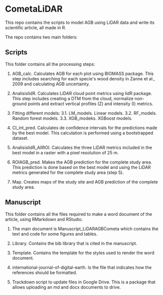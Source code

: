 # CometaLiDAR

This repo contains the scripts to model AGB using LiDAR data and write its scientific article, all made in R.

The repo contains two main folders: 

## Scripts

This folder contains all the processing steps:

1. AGB_calc. Calculates AGB for each plot using BIOMASS package. This step includes searching for each specie's wood density in Zanne et al., 2009 and calculating AGB uncertainty.

2. AnalisislidR. Calculates LiDAR cloud point metrics using lidR package. This step includes creating a DTM from the cloud, normalize non-ground points and extract vertical profiles (Z) and intensity (I) metrics.

3. Fitting different models: 
	3.1. LM_models. Linear models.
	3.2. RF_models. Random forest models.
	3.3. XGB_modeks. XGBoost models.

4. CI_int_pred. Calculates de confidence intervals for the predictions made by the best model. This calculation is performed using a bootstrapped dataset.

5. AnalisislidR_AllROI. Calculates the three LiDAR metrics included in the best model in a raster with a pixel resolution of 25 m.

6. ROIAGB_pred. Makes the AGB prediction for the complete study area. This prediction is done based on the best model and using the LiDAR metrics generated for the complete study area (step 5).

7. Map. Creates maps of the study site and AGB prediction of the complete study area.

## Manuscript

This folder contains all the files required to make a word document of the article, using RMarkdown and RStudio.

1. The main document is Manuscript_LiDARAGBCometa which contains the text and code for some figures and tables. 

2. Library. Contains the bib library that is cited in the manuscript.

3. Template. Contains the template for the styles used to render the word document.

4. international-journal-of-digital-earth. Is the file that indicates how the references should be formatted.

5. Trackdown script to update files in Google Drive. This is a package that allows uploading an md and docx documents to drive.